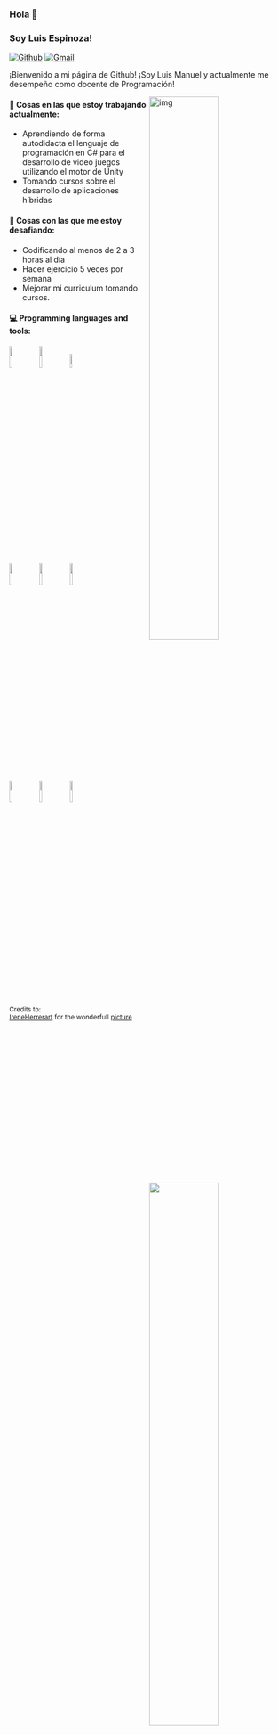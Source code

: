### Hola 👋 
### Soy Luis Espinoza!

[![Github](https://img.shields.io/badge/-Github-000?style=flat&logo=Github&logoColor=white)](https://github.com/lespinoza5636)
[![Gmail](https://img.shields.io/badge/-Gmail-c14438?style=flat&logo=Gmail&logoColor=white)](mailto:luis.manuel.espinoza.estrada@gmail.com)

¡Bienvenido a mi página de Github! ¡Soy Luis Manuel y actualmente me desempeño como docente de Programación! 

<img align="right" alt="img" src="https://avatars.githubusercontent.com/u/57044028?v=4" width="50%" height="auto" />


#### 🌱 Cosas en las que estoy trabajando actualmente: 
- Aprendiendo de forma autodidacta el lenguaje de programación en C# para el desarrollo de video juegos utilizando el motor de Unity
- Tomando cursos sobre el desarrollo de aplicaciones híbridas

#### :muscle: Cosas con las que me estoy desafiando:
- Codificando al menos de 2 a 3 horas al día
- Hacer ejercicio 5 veces por semana
- Mejorar mi curriculum tomando cursos.

#### :computer: Programming languages and tools: 
<p>
	<img width="50%" align="right" src="https://github-readme-stats.vercel.app/api?username=FernandoRoldan93&show_icons=true&hide_border=true" />

<code><img width="10%" src="https://www.vectorlogo.zone/logos/java/java-ar21.svg"></code>
<code><img width="10%" src="https://www.vectorlogo.zone/logos/javascript/javascript-horizontal.svg"></code>
<code><img width="8%" src="https://www.vectorlogo.zone/logos/ionicframework/ionicframework-ar21.svg"></code>
<br />
<code><img width="10%" src="https://www.vectorlogo.zone/logos/pocoo_flask/pocoo_flask-ar21.svg"></code>
<code><img width="10%" src="https://www.vectorlogo.zone/logos/mysql/mysql-ar21.svg"></code>
<code><img width="10%" src="https://www.vectorlogo.zone/logos/mongodb/mongodb-ar21.svg"></code>
<br />
<code><img width="10%" src="https://www.vectorlogo.zone/logos/apache_spark/apache_spark-ar21.svg"></code>
<code><img width="10%" src="https://www.vectorlogo.zone/logos/apache_hadoop/apache_hadoop-ar21.svg"></code>
<code><img width="10%" src="https://www.vectorlogo.zone/logos/git-scm/git-scm-ar21.svg"></code>
</p>

<sub>Credits to: <br/>[IreneHerrerart](https://www.artstation.com/ireneherrera) for the wonderfull [picture](https://github.com/FernandoRoldan93/FernandoRoldan93/blob/master/cover_image.jpg)</sub>
